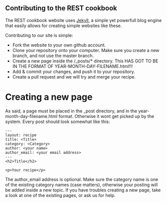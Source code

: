 Contributing to the REST cookbook
---------------------------------
The REST cookbook website uses [Jekyll](https://github.com/mojombo/jekyll/wiki), a simple yet powerfull blog engine 
that easily allows for creating simple websites like these.

Contributing to our site is simple:
  * Fork the website to your own github account.
  * Clone your repository onto your computer. Make sure you create a new branch, and not use the master branch.
  * Create a new page inside the /_posts/* directory. This HAS GOT TO BE IN THE FORMAT OF YEAR-MONTH-DAY-FILENAME.html!!!
  * Add & commit your changes, and push it to your repository.
  * Create a pull request and we will try and merge your recipe.

Creating a new page
===================
As said, a page must be placed in the _post directory, and in the year-month-day-filename.html format. Otherwise it
wont get picked up by the system. Every post should look somewhat like this:

    ---
    layout: recipe
    title: <Title>
    category: <Category>
    author: <your name>
    author_email: <your email address>
    ---
    <h2>Title</h2>

    <p>Your recipe</p>

The author_email address is optional. Make sure the category name is one of the existing category names (case matters),
otherwise your posting will be added inside a new topic. If you have troubles creating a new page, take a look at one
of the existing pages, or ask us for help.
